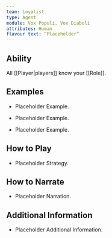 ```yaml
---
team: Loyalist
type: Agent
module: Vox Populi, Vox Diaboli
attributes: Human
flavour text: “Placeholder”
---
```

## Ability
All [[Player|players]] know your [[Role]].

## Examples
- Placeholder Example.

- Placeholder Example.

- Placeholder Example.

## How to Play
- Placeholder Strategy.

## How to Narrate
- Placeholder Narration.

## Additional Information
- Placeholder Additional Information.